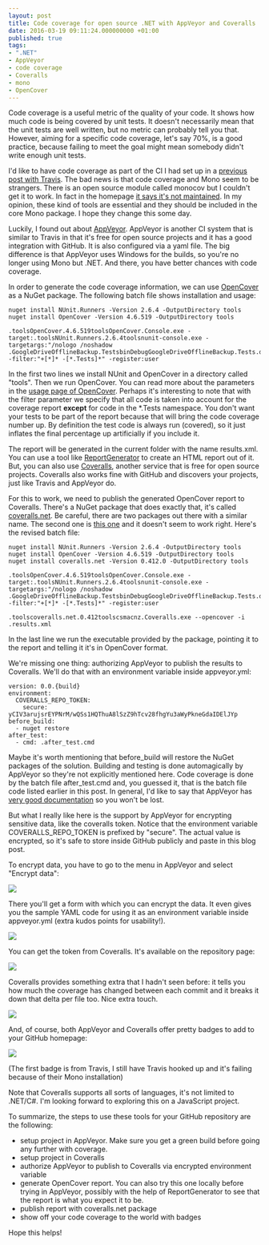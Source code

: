 ```yaml
---
layout: post
title: Code coverage for open source .NET with AppVeyor and Coveralls
date: 2016-03-19 09:11:24.000000000 +01:00
published: true
tags:
- ".NET"
- AppVeyor
- code coverage
- Coveralls
- mono
- OpenCover
---
```


Code coverage is a useful metric of the quality of your code. It shows how much code is being covered by unit tests. It doesn't necessarily mean that the unit tests are well written, but no metric can probably tell you that. However, aiming for a specific code coverage, let's say 70%, is a good practice, because failing to meet the goal might mean somebody didn't write enough unit tests.

I'd like to have code coverage as part of the CI I had set up in a <a href="{{ site.baseurl }}/2016/03/05/github-badges.html">previous post with Travis</a>. The bad news is that code coverage and Mono seem to be strangers. There is an open source module called monocov but I couldn't get it to work. In fact in the homepage <a href="https://github.com/mono/monocov" target="_blank" rel="noopener">it says it's not maintained</a>. In my opinion, these kind of tools are essential and they should be included in the core Mono package. I hope they change this some day.<!--more-->

Luckily, I found out about <a href="https://www.appveyor.com/" target="_blank" rel="noopener">AppVeyor</a>. AppVeyor is another CI system that is similar to Travis in that it's free for open source projects and it has a good integration with GitHub. It is also configured via a yaml file. The big difference is that AppVeyor uses Windows for the builds, so you're no longer using Mono but .NET. And there, you have better chances with code coverage.

In order to generate the code coverage information, we can use <a href="https://github.com/OpenCover/opencover" target="_blank" rel="noopener">OpenCover</a> as a NuGet package. The following batch file shows installation and usage:

```
nuget install NUnit.Runners -Version 2.6.4 -OutputDirectory tools
nuget install OpenCover -Version 4.6.519 -OutputDirectory tools

.toolsOpenCover.4.6.519toolsOpenCover.Console.exe -target:.toolsNUnit.Runners.2.6.4toolsnunit-console.exe -targetargs:"/nologo /noshadow .GoogleDriveOfflineBackup.TestsbinDebugGoogleDriveOfflineBackup.Tests.dll" -filter:"+[*]* -[*.Tests]*" -register:user
```

In the first two lines we install NUnit and OpenCover in a directory called "tools". Then we run OpenCover. You can read more about the parameters in the <a href="https://github.com/opencover/opencover/wiki/Usage" target="_blank" rel="noopener">usage page of OpenCover</a>. Perhaps it's interesting to note that with the filter parameter we specify that all code is taken into account for the coverage report <strong>except</strong> for code in the *.Tests namespace. You don't want your tests to be part of the report because that will bring the code coverage number up. By definition the test code is always run (covered), so it just inflates the final percentage up artificially if you include it.

The report will be generated in the current folder with the name results.xml. You can use a tool like <a href="https://github.com/danielpalme/ReportGenerator" target="_blank" rel="noopener">ReportGenerator</a> to create an HTML report out of it. But, you can also use <a href="https://coveralls.io/" target="_blank" rel="noopener">Coveralls</a>, another service that is free for open source projects. Coveralls also works fine with GitHub and discovers your projects, just like Travis and AppVeyor do.

For this to work, we need to publish the generated OpenCover report to Coveralls. There's a NuGet package that does exactly that, it's called <a href="https://github.com/csmacnz/coveralls.net" target="_blank" rel="noopener">coveralls.net</a>. Be careful, there are two packages out there with a similar name. The second one is <a href="https://github.com/coveralls-net/coveralls.net" target="_blank" rel="noopener">this one</a> and it doesn't seem to work right. Here's the revised batch file:

```
nuget install NUnit.Runners -Version 2.6.4 -OutputDirectory tools
nuget install OpenCover -Version 4.6.519 -OutputDirectory tools
nuget install coveralls.net -Version 0.412.0 -OutputDirectory tools

.toolsOpenCover.4.6.519toolsOpenCover.Console.exe -target:.toolsNUnit.Runners.2.6.4toolsnunit-console.exe -targetargs:"/nologo /noshadow .GoogleDriveOfflineBackup.TestsbinDebugGoogleDriveOfflineBackup.Tests.dll" -filter:"+[*]* -[*.Tests]*" -register:user

.toolscoveralls.net.0.412toolscsmacnz.Coveralls.exe --opencover -i .results.xml
```

In the last line we run the executable provided by the package, pointing it to the report and telling it it's in OpenCover format.

We're missing one thing: authorizing AppVeyor to publish the results to Coveralls. We'll do that with an environment variable inside appveyor.yml:

```
version: 0.0.{build}
environment:
  COVERALLS_REPO_TOKEN:
    secure: yCIV3arujsrEYPNrM/wQSs1HQThuA8lSzZ9hTcv28fhgYu3aWyPkneGdaIDElJYp
before_build:
  - nuget restore
after_test:
  - cmd: .after_test.cmd
```

Maybe it's worth mentioning that before_build will restore the NuGet packages of the solution. Building and testing is done automagically by AppVeyor so they're not explicitly mentioned here. Code coverage is done by the batch file after_test.cmd and, you guessed it, that is the batch file code listed earlier in this post. In general, I'd like to say that AppVeyor has <a href="https://www.appveyor.com/docs/appveyor-yml" target="_blank" rel="noopener">very good documentation</a> so you won't be lost.

But what I really like here is the support by AppVeyor for encrypting sensitive data, like the coveralls token. Notice that the environment variable COVERALLS_REPO_TOKEN is prefixed by "secure". The actual value is encrypted, so it's safe to store inside GitHub publicly and paste in this blog post.

To encrypt data, you have to go to the menu in AppVeyor and select "Encrypt data":

<img src="{{ site.baseurl }}/assets/2016/encrypt1.png" />

There you'll get a form with which you can encrypt the data. It even gives you the sample YAML code for using it as an environment variable inside appveyor.yml (extra kudos points for usability!).

<img src="{{ site.baseurl }}/assets/2016/encrypt2-1.png" />

You can get the token from Coveralls. It's available on the repository page:

<img src="{{ site.baseurl }}/assets/2016/token.png" />

Coveralls provides something extra that I hadn't seen before: it tells you how much the coverage has changed between each commit and it breaks it down that delta per file too. Nice extra touch.

<img src="{{ site.baseurl }}/assets/2016/coveragediff.png" />

And, of course, both AppVeyor and Coveralls offer pretty badges to add to your GitHub homepage:

<img src="{{ site.baseurl }}/assets/2016/badges.png" />

(The first badge is from Travis, I still have Travis hooked up and it's failing because of their Mono installation)

Note that Coveralls supports all sorts of languages, it's not limited to .NET/C#. I'm looking forward to exploring this on a JavaScript project.

To summarize, the steps to use these tools for your GitHub repository are the following:
<ul>
<li>setup project in AppVeyor. Make sure you get a green build before going any further with coverage.</li>
<li>setup project in Coveralls</li>
<li>authorize AppVeyor to publish to Coveralls via encrypted environment variable</li>
<li>generate OpenCover report. You can also try this one locally before trying in AppVeyor, possibly with the help of ReportGenerator to see that the report is what you expect it to be.</li>
<li>publish report with coveralls.net package</li>
<li>show off your code coverage to the world with badges</li>
</ul>

Hope this helps!
